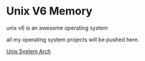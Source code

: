 # Unix V6 Memory #

unix v6 is an awesome operating system

all my operating system projects will be pushed here.

[Unix System Arch]()

